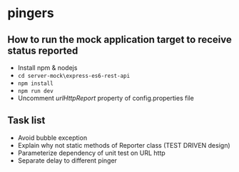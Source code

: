 # pingers

## How to run the mock application target to receive status reported
* Install npm & nodejs
* `cd server-mock\express-es6-rest-api`
* `npm install`
* `npm run dev`
* Uncomment *urlHttpReport* property of config.properties file

## Task list

* Avoid bubble exception
* Explain why not static methods of Reporter class (TEST DRIVEN design)
* Parameterize dependency of unit test on URL http
* Separate delay to different pinger
